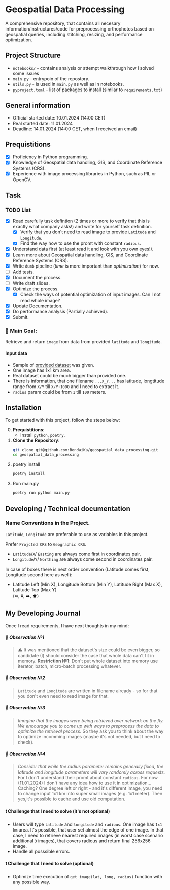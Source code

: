 # Geospatial Data Processing
A comprehensive repository, that contains all necesary information/instructures/code for preprocessing orthophotos based on geospatial queries, including stitching, resizing, and performance optimization.

## Project Structure

- `notebooks/` - contains analysis or attempt walkthrough how I solved some issues
- `main.py` - entrypoin of the repostory.
- `utils.py` - is used in `main.py` as well as in notebooks.
- `pyproject.toml` - list of packages to install (similar to `requirements.txt`)

## General information
- Official started date: 10.01.2024 (14:00 CET)
- Real started date: 11.01.2024
- Deadline: 14.01.2024 (14:00 CET, when I received an email)

## Prequistitions

- [X] Proficiency in Python programming.
- [X] Knowledge of Geospatial data handling, GIS, and Coordinate Reference Systems (CRS).
- [X] Experience with image processing libraries in Python, such as PIL or OpenCV.

## Task

### TODO List
- [X] Read carefully task defintion (2 times or more to verify that this is exactly what company asks!) and write for yourself task definition.
    - [X] Verify that you don't need to read image to provide `Latitude` and `Longitude`.
    - [X] Find the way how to use the promt with constant `radious`.
- [X] Understand data first (at least read it and look with you own eyes!).
- [X] Learn more about Geospatial data handling, GIS, and Coordinate Reference Systems (CRS).
- [X] Write `dumb` pipeline (_time_ is more important than _optimization_) for now.
- [ ] Add tests.
- [X] Document the process.
- [ ] Write draft slides.
- [X] Optimize the process.
    - [X] Check the ways of potential optimization of input images. Can I not read whole image?
- [X] Update Documentation.
- [X] Do performance analysis (Partially achieved).
- [X] Submit.

### 🚀 Main Goal: 
Retrieve and return `image` from data from provided `latitude` and `longitude`.

#### Input data
- Sample of [provided dataset](https://drive.usercontent.google.com/download?id=140PpLsdnVOQVIp5ia9jT_yvqtcWtF8Gj&export=download&confirm=t&uuid=483b1776-4e25-4976-9837-b498c823754a) was given. 
- One image has 1x1 km area.
- Real dataset could be much bigger than provided one.
- There is information, that one filename `...X_Y...` has latitude, longtitude range from `X/Y` till `X/Y+1000` and I need to extract It.
- `radius` param could be from `1` till `100` meters.

## Installation

To get started with this project, follow the steps below:

0. **Prequistitions**:
    - Install `python`, `poetry`.
1. **Clone the Repository**:
   ```bash
   git clone git@github.com:BondaiKa/geospatial_data_processing.git
   cd geospatial_data_processing
   ```
2. poetry install
    ```bash
    poetry install
    ```
3. Run main.py
    ```bash
    poetry run python main.py
    ```

## Developing / Technical documentation
### Name Conventions in the Project.

`Latitude`, `Longitude` are preferable to use as variables in this project. 

Prefer `Projcted CRS` to `Geographic CRS`.
- `Latitude`/`X`/ `Easting` are always come first in coordinates pair.
- `Longitude`/`Y`/ `Northing` are always come second in coordinates pair.

In case of boxes there is next order convention (Latitude comes first, Longitude second here as well):
- Latitude Left (Min X), Longitude Bottom (Min Y), Latitude Right (Max X), Latitude Top (Max Y)  
(⬅️, ⬇️, ➡️, ⬆️)

## My Developing Journal

Once I read requirements, I have next thoughts in my mind:
##### 👀 Observation №1
> ⚠️ It was mentioned that the dataset's size could be even bigger, so candidate (I) should consider the case that whole data can't fit in memory.  **Restriction №1**: Don't put whole dataset into memory use iterator, batch, micro-batch processing whatever.

##### 👀 Observation №2
> `Latitude` and `Longitude` are written in filename already - so for that you don't even need to read image for that.

##### 👀 Observation №3
>  _Imagine that the images were being retrieved over network on the fly. We encourage you to come up with ways to preprocess the data to optimize the retrieval process._ So they ask you to think about the way to optimize incomming images (maybe it's not needed, but I need to check).

##### 👀 Observation №4
>  _Consider that while the radius parameter remains generally fixed, the latitude and longitude parameters will vary randomly across requests._ For I don't understand their promt about constant `radious`. For now (11.01.2024) I don't have any idea how to use it in optimization... Caching? One degree left or right - and it's different image, you need to change input 1x1 km into super small images (e.g. 1x1 meter). Then yes,it's possible to cache and use old computation.

#### ❗️ Challenge that I need to solve (it's not optional)
- Users will type `latitude` and `longitude` and `radious`. One image has `1x1 km` area. It's possible, that user set almost the edge of one image. In that case, I need to retrieve nearest required images (in worst case scenario additional `3` images), that covers radious and return final 256x256 image.
- Handle all posssible errors.

#### ❗️ Challenge that I need to solve (optional)
- Optimize time execution of `get_image(lat, long, radius)` function with any possible way. 